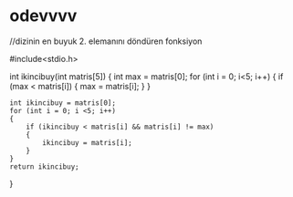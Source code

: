 # odevvvv

//dizinin en buyuk 2. elemanını döndüren fonksiyon

#include<stdio.h>


int ikincibuy(int matris[5])
{
    int max = matris[0];
    for (int i = 0; i<5; i++)
    {
        if (max < matris[i])
        {
            max = matris[i];
        }
    }

    int ikincibuy = matris[0];
    for (int i = 0; i <5; i++)
    {
        if (ikincibuy < matris[i] && matris[i] != max)
        {
            ikincibuy = matris[i];
        }
    }
    return ikincibuy;
}
